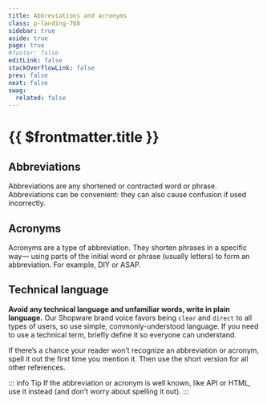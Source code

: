 ```yaml
---
title: Abbreviations and acronyms
class: p-landing-768
sidebar: true
aside: true
page: true
#footer: false
editLink: false
stackOverflowLink: false
prev: false
next: false
swag:
  related: false
---
```


<script setup>
import Cutdown from "../../components/banner/Cutdown.vue";
import UsageBlock from "../../components/interaction/UsageBlock.vue";
</script>

# {{ $frontmatter.title }} 

## Abbreviations
  Abbreviations are any shortened or contracted word or phrase. Abbreviations can be convenient: they can also cause confusion if used incorrectly.

## Acronyms
Acronyms are a type of abbreviation. They shorten phrases in a specific way— using parts of the initial word or phrase (usually letters) to form an abbreviation. For example, DIY or ASAP.

## Technical language
**Avoid any technical language and unfamiliar words, write in plain language.** Our Shopware brand voice favors being <code>clear</code> and <code>direct</code> to all types of users, so use simple, commonly-understood language. If you need to use a technical term, briefly define it so everyone can understand.

If there’s a chance your reader won’t recognize an abbreviation or acronym, spell it out the first time you mention it. Then use the short version for all other references.

::: info Tip
If the abbreviation or acronym is well known, like API or HTML, use it instead (and don’t worry about spelling it out).
:::

<UsageBlock>
  <template #correct>
    We've made some changes to improve your store's security
  </template>
  <template #incorrect>
    We've activated your SSL certificates
  </template>
</UsageBlock>